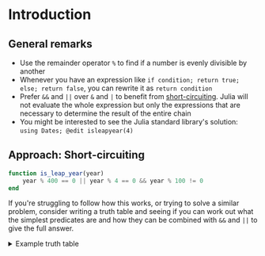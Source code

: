 # Introduction

## General remarks

- Use the remainder operator `%` to find if a number is evenly divisible by another
- Whenever you have an expression like `if condition; return true; else; return false`, you can rewrite it as `return condition`
- Prefer `&&` and `||` over `&` and `|` to benefit from [short-circuiting](https://docs.julialang.org/en/v1/manual/control-flow/#Short-Circuit-Evaluation). Julia will not evaluate the whole expression but only the expressions that are necessary to determine the result of the entire chain
- You might be interested to see the Julia standard library's solution: `using Dates; @edit isleapyear(4)`

## Approach: Short-circuiting

```julia
function is_leap_year(year)
    year % 400 == 0 || year % 4 == 0 && year % 100 != 0
end
```

If you're struggling to follow how this works, or trying to solve a similar problem, consider writing a truth table and seeing if you can work out what the simplest predicates are and how they can be combined with `&&` and `||` to give the full answer.

<details>
<summary>Example truth table</summary>

```
Let:

p = year % 4 == 0
q = year % 100 == 0
r = year % 400 == 0

o = is the desired output

p q r | o
0 0 0 | 0
1 0 0 | 1
...
1 1 1 | 1

```

The idea is that you 1) work out what predicates you need and 2) notice that you can construct the output with p && !q || r.
</details>
